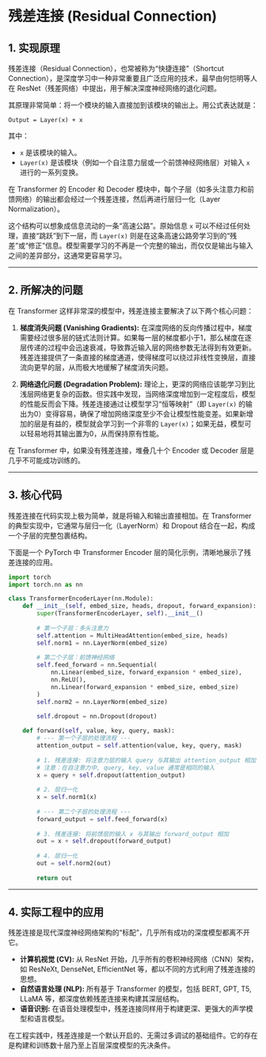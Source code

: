 # 残差连接 (Residual Connection)

## 1. 实现原理

残差连接（Residual Connection），也常被称为“快捷连接”（Shortcut Connection），是深度学习中一种非常重要且广泛应用的技术，最早由何恺明等人在 ResNet（残差网络）中提出，用于解决深度神经网络的退化问题。

其原理非常简单：将一个模块的输入直接加到该模块的输出上。用公式表达就是：

```
Output = Layer(x) + x
```

其中：
*   `x` 是该模块的输入。
*   `Layer(x)` 是该模块（例如一个自注意力层或一个前馈神经网络层）对输入 `x` 进行的一系列变换。

在 Transformer 的 Encoder 和 Decoder 模块中，每个子层（如多头注意力和前馈网络）的输出都会经过一个残差连接，然后再进行层归一化（Layer Normalization）。

这个结构可以想象成信息流动的一条“高速公路”。原始信息 `x` 可以不经过任何处理，直接“跳跃”到下一层，而 `Layer(x)` 则是在这条高速公路旁学习到的“残差”或“修正”信息。模型需要学习的不再是一个完整的输出，而仅仅是输出与输入之间的差异部分，这通常更容易学习。

---

## 2. 所解决的问题

在 Transformer 这样非常深的模型中，残差连接主要解决了以下两个核心问题：

1.  **梯度消失问题 (Vanishing Gradients):** 在深度网络的反向传播过程中，梯度需要经过很多层的链式法则计算。如果每一层的梯度都小于1，那么梯度在逐层传递的过程中会迅速衰减，导致靠近输入层的网络参数无法得到有效更新。残差连接提供了一条直接的梯度通道，使得梯度可以绕过非线性变换层，直接流向更早的层，从而极大地缓解了梯度消失问题。

2.  **网络退化问题 (Degradation Problem):** 理论上，更深的网络应该能学习到比浅层网络更复杂的函数。但实践中发现，当网络深度增加到一定程度后，模型的性能反而会下降。残差连接通过让模型学习“恒等映射”（即 `Layer(x)` 的输出为0）变得容易，确保了增加网络深度至少不会让模型性能变差。如果新增加的层是有益的，模型就会学习到一个非零的 `Layer(x)`；如果无益，模型可以轻易地将其输出置为0，从而保持原有性能。

在 Transformer 中，如果没有残差连接，堆叠几十个 Encoder 或 Decoder 层是几乎不可能成功训练的。

---

## 3. 核心代码

残差连接在代码实现上极为简单，就是将输入和输出直接相加。在 Transformer 的典型实现中，它通常与层归一化（LayerNorm）和 Dropout 结合在一起，构成一个子层的完整包裹结构。

下面是一个 PyTorch 中 Transformer Encoder 层的简化示例，清晰地展示了残差连接的应用。

```python
import torch
import torch.nn as nn

class TransformerEncoderLayer(nn.Module):
    def __init__(self, embed_size, heads, dropout, forward_expansion):
        super(TransformerEncoderLayer, self).__init__()
        
        # 第一个子层：多头注意力
        self.attention = MultiHeadAttention(embed_size, heads)
        self.norm1 = nn.LayerNorm(embed_size)
        
        # 第二个子层：前馈神经网络
        self.feed_forward = nn.Sequential(
            nn.Linear(embed_size, forward_expansion * embed_size),
            nn.ReLU(),
            nn.Linear(forward_expansion * embed_size, embed_size)
        )
        self.norm2 = nn.LayerNorm(embed_size)
        
        self.dropout = nn.Dropout(dropout)

    def forward(self, value, key, query, mask):
        # --- 第一个子层的处理流程 ---
        attention_output = self.attention(value, key, query, mask)
        
        # 1. 残差连接: 将注意力层的输入 query 与其输出 attention_output 相加
        # 注意：在自注意力中, query, key, value 通常是相同的输入
        x = query + self.dropout(attention_output)
        
        # 2. 层归一化
        x = self.norm1(x)
        
        # --- 第二个子层的处理流程 ---
        forward_output = self.feed_forward(x)
        
        # 3. 残差连接: 将前馈层的输入 x 与其输出 forward_output 相加
        out = x + self.dropout(forward_output)
        
        # 4. 层归一化
        out = self.norm2(out)
        
        return out

```

---

## 4. 实际工程中的应用

残差连接是现代深度神经网络架构的“标配”，几乎所有成功的深度模型都离不开它。

*   **计算机视觉 (CV):** 从 ResNet 开始，几乎所有的卷积神经网络（CNN）架构，如 ResNeXt, DenseNet, EfficientNet 等，都以不同的方式利用了残差连接的思想。
*   **自然语言处理 (NLP):** 所有基于 Transformer 的模型，包括 BERT, GPT, T5, LLaMA 等，都深度依赖残差连接来构建其深层结构。
*   **语音识别:** 在语音处理模型中，残差连接同样用于构建更深、更强大的声学模型和语言模型。

在工程实践中，残差连接是一个默认开启的、无需过多调试的基础组件。它的存在是构建和训练数十层乃至上百层深度模型的先决条件。
